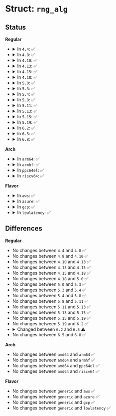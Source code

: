 # Struct: <code>rng_alg</code>

## Status
<b>Regular</b>
<ul>
<li>
<details>
<summary>In <code>4.4</code>: ✅</summary>

```c
struct rng_alg {
    int (*generate)(struct crypto_rng *, const u8 *, unsigned int, u8 *, unsigned int);
    int (*seed)(struct crypto_rng *, const u8 *, unsigned int);
    void (*set_ent)(struct crypto_rng *, const u8 *, unsigned int);
    unsigned int seedsize;
    struct crypto_alg base;
};
```
</details>
</li>
<li>
<details>
<summary>In <code>4.8</code>: ✅</summary>

```c
struct rng_alg {
    int (*generate)(struct crypto_rng *, const u8 *, unsigned int, u8 *, unsigned int);
    int (*seed)(struct crypto_rng *, const u8 *, unsigned int);
    void (*set_ent)(struct crypto_rng *, const u8 *, unsigned int);
    unsigned int seedsize;
    struct crypto_alg base;
};
```
</details>
</li>
<li>
<details>
<summary>In <code>4.10</code>: ✅</summary>

```c
struct rng_alg {
    int (*generate)(struct crypto_rng *, const u8 *, unsigned int, u8 *, unsigned int);
    int (*seed)(struct crypto_rng *, const u8 *, unsigned int);
    void (*set_ent)(struct crypto_rng *, const u8 *, unsigned int);
    unsigned int seedsize;
    struct crypto_alg base;
};
```
</details>
</li>
<li>
<details>
<summary>In <code>4.13</code>: ✅</summary>

```c
struct rng_alg {
    int (*generate)(struct crypto_rng *, const u8 *, unsigned int, u8 *, unsigned int);
    int (*seed)(struct crypto_rng *, const u8 *, unsigned int);
    void (*set_ent)(struct crypto_rng *, const u8 *, unsigned int);
    unsigned int seedsize;
    struct crypto_alg base;
};
```
</details>
</li>
<li>
<details>
<summary>In <code>4.15</code>: ✅</summary>

```c
struct rng_alg {
    int (*generate)(struct crypto_rng *, const u8 *, unsigned int, u8 *, unsigned int);
    int (*seed)(struct crypto_rng *, const u8 *, unsigned int);
    void (*set_ent)(struct crypto_rng *, const u8 *, unsigned int);
    unsigned int seedsize;
    struct crypto_alg base;
};
```
</details>
</li>
<li>
<details>
<summary>In <code>4.18</code>: ✅</summary>

```c
struct rng_alg {
    int (*generate)(struct crypto_rng *, const u8 *, unsigned int, u8 *, unsigned int);
    int (*seed)(struct crypto_rng *, const u8 *, unsigned int);
    void (*set_ent)(struct crypto_rng *, const u8 *, unsigned int);
    unsigned int seedsize;
    struct crypto_alg base;
};
```
</details>
</li>
<li>
<details>
<summary>In <code>5.0</code>: ✅</summary>

```c
struct rng_alg {
    int (*generate)(struct crypto_rng *, const u8 *, unsigned int, u8 *, unsigned int);
    int (*seed)(struct crypto_rng *, const u8 *, unsigned int);
    void (*set_ent)(struct crypto_rng *, const u8 *, unsigned int);
    unsigned int seedsize;
    struct crypto_alg base;
};
```
</details>
</li>
<li>
<details>
<summary>In <code>5.3</code>: ✅</summary>

```c
struct rng_alg {
    int (*generate)(struct crypto_rng *, const u8 *, unsigned int, u8 *, unsigned int);
    int (*seed)(struct crypto_rng *, const u8 *, unsigned int);
    void (*set_ent)(struct crypto_rng *, const u8 *, unsigned int);
    unsigned int seedsize;
    struct crypto_alg base;
};
```
</details>
</li>
<li>
<details>
<summary>In <code>5.4</code>: ✅</summary>

```c
struct rng_alg {
    int (*generate)(struct crypto_rng *, const u8 *, unsigned int, u8 *, unsigned int);
    int (*seed)(struct crypto_rng *, const u8 *, unsigned int);
    void (*set_ent)(struct crypto_rng *, const u8 *, unsigned int);
    unsigned int seedsize;
    struct crypto_alg base;
};
```
</details>
</li>
<li>
<details>
<summary>In <code>5.8</code>: ✅</summary>

```c
struct rng_alg {
    int (*generate)(struct crypto_rng *, const u8 *, unsigned int, u8 *, unsigned int);
    int (*seed)(struct crypto_rng *, const u8 *, unsigned int);
    void (*set_ent)(struct crypto_rng *, const u8 *, unsigned int);
    unsigned int seedsize;
    struct crypto_alg base;
};
```
</details>
</li>
<li>
<details>
<summary>In <code>5.11</code>: ✅</summary>

```c
struct rng_alg {
    int (*generate)(struct crypto_rng *, const u8 *, unsigned int, u8 *, unsigned int);
    int (*seed)(struct crypto_rng *, const u8 *, unsigned int);
    void (*set_ent)(struct crypto_rng *, const u8 *, unsigned int);
    unsigned int seedsize;
    struct crypto_alg base;
};
```
</details>
</li>
<li>
<details>
<summary>In <code>5.13</code>: ✅</summary>

```c
struct rng_alg {
    int (*generate)(struct crypto_rng *, const u8 *, unsigned int, u8 *, unsigned int);
    int (*seed)(struct crypto_rng *, const u8 *, unsigned int);
    void (*set_ent)(struct crypto_rng *, const u8 *, unsigned int);
    unsigned int seedsize;
    struct crypto_alg base;
};
```
</details>
</li>
<li>
<details>
<summary>In <code>5.15</code>: ✅</summary>

```c
struct rng_alg {
    int (*generate)(struct crypto_rng *, const u8 *, unsigned int, u8 *, unsigned int);
    int (*seed)(struct crypto_rng *, const u8 *, unsigned int);
    void (*set_ent)(struct crypto_rng *, const u8 *, unsigned int);
    unsigned int seedsize;
    struct crypto_alg base;
};
```
</details>
</li>
<li>
<details>
<summary>In <code>5.19</code>: ✅</summary>

```c
struct rng_alg {
    int (*generate)(struct crypto_rng *, const u8 *, unsigned int, u8 *, unsigned int);
    int (*seed)(struct crypto_rng *, const u8 *, unsigned int);
    void (*set_ent)(struct crypto_rng *, const u8 *, unsigned int);
    unsigned int seedsize;
    struct crypto_alg base;
};
```
</details>
</li>
<li>
<details>
<summary>In <code>6.2</code>: ✅</summary>

```c
struct rng_alg {
    int (*generate)(struct crypto_rng *, const u8 *, unsigned int, u8 *, unsigned int);
    int (*seed)(struct crypto_rng *, const u8 *, unsigned int);
    void (*set_ent)(struct crypto_rng *, const u8 *, unsigned int);
    unsigned int seedsize;
    struct crypto_alg base;
};
```
</details>
</li>
<li>
<details>
<summary>In <code>6.5</code>: ✅</summary>

```c
struct rng_alg {
    int (*generate)(struct crypto_rng *, const u8 *, unsigned int, u8 *, unsigned int);
    int (*seed)(struct crypto_rng *, const u8 *, unsigned int);
    void (*set_ent)(struct crypto_rng *, const u8 *, unsigned int);
    struct crypto_istat_rng stat;
    unsigned int seedsize;
    struct crypto_alg base;
};
```
</details>
</li>
<li>
<details>
<summary>In <code>6.8</code>: ✅</summary>

```c
struct rng_alg {
    int (*generate)(struct crypto_rng *, const u8 *, unsigned int, u8 *, unsigned int);
    int (*seed)(struct crypto_rng *, const u8 *, unsigned int);
    void (*set_ent)(struct crypto_rng *, const u8 *, unsigned int);
    struct crypto_istat_rng stat;
    unsigned int seedsize;
    struct crypto_alg base;
};
```
</details>
</li>
</ul>
<b>Arch</b>
<ul>
<li>
<details>
<summary>In <code>arm64</code>: ✅</summary>

```c
struct rng_alg {
    int (*generate)(struct crypto_rng *, const u8 *, unsigned int, u8 *, unsigned int);
    int (*seed)(struct crypto_rng *, const u8 *, unsigned int);
    void (*set_ent)(struct crypto_rng *, const u8 *, unsigned int);
    unsigned int seedsize;
    struct crypto_alg base;
};
```
</details>
</li>
<li>
<details>
<summary>In <code>armhf</code>: ✅</summary>

```c
struct rng_alg {
    int (*generate)(struct crypto_rng *, const u8 *, unsigned int, u8 *, unsigned int);
    int (*seed)(struct crypto_rng *, const u8 *, unsigned int);
    void (*set_ent)(struct crypto_rng *, const u8 *, unsigned int);
    unsigned int seedsize;
    struct crypto_alg base;
};
```
</details>
</li>
<li>
<details>
<summary>In <code>ppc64el</code>: ✅</summary>

```c
struct rng_alg {
    int (*generate)(struct crypto_rng *, const u8 *, unsigned int, u8 *, unsigned int);
    int (*seed)(struct crypto_rng *, const u8 *, unsigned int);
    void (*set_ent)(struct crypto_rng *, const u8 *, unsigned int);
    unsigned int seedsize;
    struct crypto_alg base;
};
```
</details>
</li>
<li>
<details>
<summary>In <code>riscv64</code>: ✅</summary>

```c
struct rng_alg {
    int (*generate)(struct crypto_rng *, const u8 *, unsigned int, u8 *, unsigned int);
    int (*seed)(struct crypto_rng *, const u8 *, unsigned int);
    void (*set_ent)(struct crypto_rng *, const u8 *, unsigned int);
    unsigned int seedsize;
    struct crypto_alg base;
};
```
</details>
</li>
</ul>
<b>Flavor</b>
<ul>
<li>
<details>
<summary>In <code>aws</code>: ✅</summary>

```c
struct rng_alg {
    int (*generate)(struct crypto_rng *, const u8 *, unsigned int, u8 *, unsigned int);
    int (*seed)(struct crypto_rng *, const u8 *, unsigned int);
    void (*set_ent)(struct crypto_rng *, const u8 *, unsigned int);
    unsigned int seedsize;
    struct crypto_alg base;
};
```
</details>
</li>
<li>
<details>
<summary>In <code>azure</code>: ✅</summary>

```c
struct rng_alg {
    int (*generate)(struct crypto_rng *, const u8 *, unsigned int, u8 *, unsigned int);
    int (*seed)(struct crypto_rng *, const u8 *, unsigned int);
    void (*set_ent)(struct crypto_rng *, const u8 *, unsigned int);
    unsigned int seedsize;
    struct crypto_alg base;
};
```
</details>
</li>
<li>
<details>
<summary>In <code>gcp</code>: ✅</summary>

```c
struct rng_alg {
    int (*generate)(struct crypto_rng *, const u8 *, unsigned int, u8 *, unsigned int);
    int (*seed)(struct crypto_rng *, const u8 *, unsigned int);
    void (*set_ent)(struct crypto_rng *, const u8 *, unsigned int);
    unsigned int seedsize;
    struct crypto_alg base;
};
```
</details>
</li>
<li>
<details>
<summary>In <code>lowlatency</code>: ✅</summary>

```c
struct rng_alg {
    int (*generate)(struct crypto_rng *, const u8 *, unsigned int, u8 *, unsigned int);
    int (*seed)(struct crypto_rng *, const u8 *, unsigned int);
    void (*set_ent)(struct crypto_rng *, const u8 *, unsigned int);
    unsigned int seedsize;
    struct crypto_alg base;
};
```
</details>
</li>
</ul>

## Differences
<b>Regular</b>
<ul>
<li>
No changes between <code>4.4</code> and <code>4.8</code> ✅
</li>
<li>
No changes between <code>4.8</code> and <code>4.10</code> ✅
</li>
<li>
No changes between <code>4.10</code> and <code>4.13</code> ✅
</li>
<li>
No changes between <code>4.13</code> and <code>4.15</code> ✅
</li>
<li>
No changes between <code>4.15</code> and <code>4.18</code> ✅
</li>
<li>
No changes between <code>4.18</code> and <code>5.0</code> ✅
</li>
<li>
No changes between <code>5.0</code> and <code>5.3</code> ✅
</li>
<li>
No changes between <code>5.3</code> and <code>5.4</code> ✅
</li>
<li>
No changes between <code>5.4</code> and <code>5.8</code> ✅
</li>
<li>
No changes between <code>5.8</code> and <code>5.11</code> ✅
</li>
<li>
No changes between <code>5.11</code> and <code>5.13</code> ✅
</li>
<li>
No changes between <code>5.13</code> and <code>5.15</code> ✅
</li>
<li>
No changes between <code>5.15</code> and <code>5.19</code> ✅
</li>
<li>
No changes between <code>5.19</code> and <code>6.2</code> ✅
</li>
<li>
<details>
<summary>Changed between <code>6.2</code> and <code>6.5</code> ⚠️</summary>
<ul>
<li>
<b>Field added. </b>
<code>struct crypto_istat_rng stat</code>
</li>
</ul>
</details>
</li>
<li>
No changes between <code>6.5</code> and <code>6.8</code> ✅
</li>
</ul>
<b>Arch</b>
<ul>
<li>
No changes between <code>amd64</code> and <code>arm64</code> ✅
</li>
<li>
No changes between <code>amd64</code> and <code>armhf</code> ✅
</li>
<li>
No changes between <code>amd64</code> and <code>ppc64el</code> ✅
</li>
<li>
No changes between <code>amd64</code> and <code>riscv64</code> ✅
</li>
</ul>
<b>Flavor</b>
<ul>
<li>
No changes between <code>generic</code> and <code>aws</code> ✅
</li>
<li>
No changes between <code>generic</code> and <code>azure</code> ✅
</li>
<li>
No changes between <code>generic</code> and <code>gcp</code> ✅
</li>
<li>
No changes between <code>generic</code> and <code>lowlatency</code> ✅
</li>
</ul>
